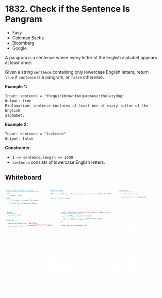 # 1832. Check if the Sentence Is Pangram
- Easy
- Goldman Sachs
- Bloomberg
- Google

A pangram is a sentence where every letter of the English alphabet appears at
least once.

Given a string `sentence` containing only lowercase English letters, return
`true` if `sentence` is a pangram, or `false` otherwise.

**Example 1:**
```
Input: sentence = "thequickbrownfoxjumpsoverthelazydog"
Output: true
Explanation: sentence contains at least one of every letter of the English
alphabet.
```

**Example 2:**
```
Input: sentence = "leetcode"
Output: false
```

**Constraints:**
- `1 <= sentence.length <= 1000`
- `sentence` consists of lowercase English letters.

## Whiteboard
![Whiteboard Image 01][whiteboard-image-01]

<!-- Refs -->
[whiteboard-image-01]: whiteboard-01.jpg
